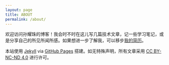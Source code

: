 ```yaml
---
layout: page
title: ABOUT
permalink: /about/
---
```


欢迎访问孙耀珠的博客！我会时不时在这儿写几篇技术文章，记一些学习笔记，或是分享自己的所见所闻所感。如果想进一步了解我，可以移步[我的简历](//resume.yzyzsun.me)。

本站使用 [Jekyll](https://jekyllrb.com) via [GitHub Pages](https://pages.github.com) 搭建。如无特殊声明，所有文章采用 [CC BY-NC-ND 4.0](https://creativecommons.org/licenses/by-nc-nd/4.0/deed.zh) 进行许可。
